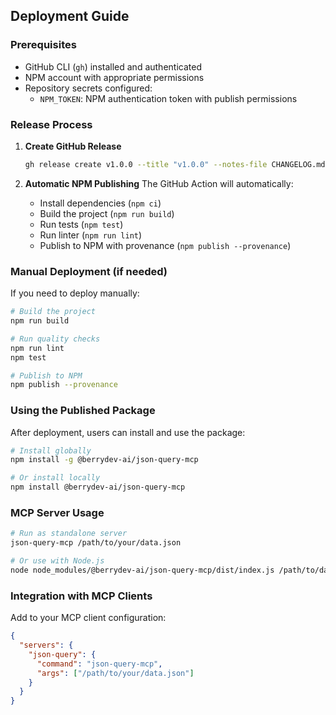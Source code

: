 ## Deployment Guide

### Prerequisites
- GitHub CLI (`gh`) installed and authenticated
- NPM account with appropriate permissions
- Repository secrets configured:
  - `NPM_TOKEN`: NPM authentication token with publish permissions

### Release Process

1. **Create GitHub Release**
   ```bash
   gh release create v1.0.0 --title "v1.0.0" --notes-file CHANGELOG.md --latest
   ```

2. **Automatic NPM Publishing**
   The GitHub Action will automatically:
   - Install dependencies (`npm ci`)
   - Build the project (`npm run build`)
   - Run tests (`npm test`)
   - Run linter (`npm run lint`)
   - Publish to NPM with provenance (`npm publish --provenance`)

### Manual Deployment (if needed)

If you need to deploy manually:

```bash
# Build the project
npm run build

# Run quality checks
npm run lint
npm test

# Publish to NPM
npm publish --provenance
```

### Using the Published Package

After deployment, users can install and use the package:

```bash
# Install globally
npm install -g @berrydev-ai/json-query-mcp

# Or install locally
npm install @berrydev-ai/json-query-mcp
```

### MCP Server Usage

```bash
# Run as standalone server
json-query-mcp /path/to/your/data.json

# Or use with Node.js
node node_modules/@berrydev-ai/json-query-mcp/dist/index.js /path/to/data.json
```

### Integration with MCP Clients

Add to your MCP client configuration:

```json
{
  "servers": {
    "json-query": {
      "command": "json-query-mcp",
      "args": ["/path/to/your/data.json"]
    }
  }
}
```
